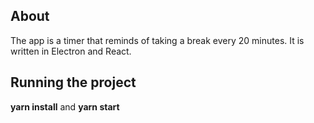 ## About
The app is a timer that reminds of taking a break every 20 minutes. It is written in Electron and React.

## Running the project
**yarn install** and **yarn start**